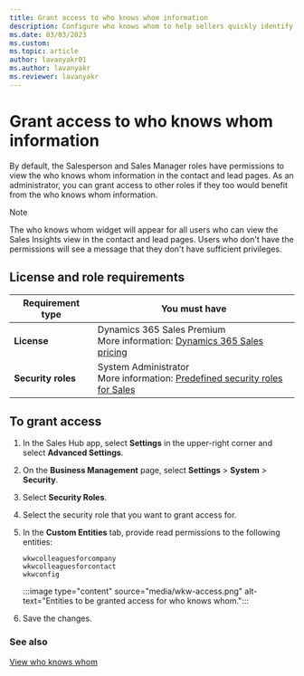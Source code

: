 ```yaml
---
title: Grant access to who knows whom information
description: Configure who knows whom to help sellers quickly identify colleagues who can introduce them to leads or contacts
ms.date: 03/03/2023
ms.custom: 
ms.topic: article
author: lavanyakr01
ms.author: lavanyakr
ms.reviewer: lavanyakr
---
```


# Grant access to who knows whom information

By default, the Salesperson and Sales Manager roles have permissions to view the who knows whom information in the contact and lead pages. As an administrator, you can grant access to other roles if they too would benefit from the who knows whom information.  

> [!NOTE]
> The who knows whom widget will appear for all users who can view the Sales Insights view in the contact and lead pages. Users who don't have the permissions will see a message that they don't have sufficient privileges.  

## License and role requirements

| Requirement type | You must have |
|-----------------------|---------|
| **License** | Dynamics 365 Sales Premium <br>More information: [Dynamics 365 Sales pricing](https://dynamics.microsoft.com/sales/pricing/) |
| **Security roles** | System Administrator <br>  More information: [Predefined security roles for Sales](security-roles-for-sales.md)|

## To grant access

1. In the Sales Hub app, select **Settings** in the upper-right corner and select **Advanced Settings**.
1. On the **Business Management** page, select **Settings** > **System** > **Security**.
1. Select **Security Roles**.
1. Select the security role that you want to grant access for.
1. In the **Custom Entities** tab, provide read permissions to the following entities:

   ```wkwcolleaguesforcompany```  
   ```wkwcolleaguesforcontact```  
   ```wkwconfig```  

    :::image type="content" source="media/wkw-access.png" alt-text="Entities to be granted access for who knows whom.":::
1. Save the changes.

### See also

[View who knows whom](who-knows-whom.md#view-who-knows-whom)
